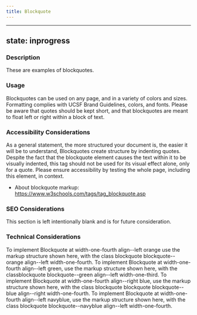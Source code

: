 ```yaml
---
title: Blockquote
---
```


---
state: inprogress
---

### Description
These are examples of blockquotes.

### Usage
Blockquotes can be used on any page, and in a variety of colors and sizes. Formatting complies with UCSF Brand Guidelines, colors, and fonts. Please be aware that quotes should be kept short, and that blockquotes are meant to float left or right within a block of text.

### Accessibility Considerations
As a general statement, the more structured your document is, the easier it will be to understand, Blockquotes create structure by indenting quotes. Despite the fact that the blockquote element causes the text within it to be visually indented, this tag should not be used for its visual effect alone, only for a quote. Please ensure accessibility by testing the whole page, including this element, in context.

* About blockquote markup: https://www.w3schools.com/tags/tag_blockquote.asp

### SEO Considerations
This section is left intentionally blank and is for future consideration.

### Technical Considerations
To implement Blockquote at width-one-fourth align--left orange use the markup structure shown here, with the class blockquote blockquote--orange align--left width-one-fourth.
To implement Blockquote at width-one-fourth align--left green, use the markup structure shown here, with the classblockquote blockquote--green align--left width-one-third.
To implement Blockquote at width-one-fourth align--right blue, use the markup structure shown here, with the class blockquote blockquote blockquote--blue align--right width-one-fourth.
To implement Blockquote at width-one-fourth align--left navyblue, use the markup structure shown here, with the class blockquote blockquote--navyblue align--left width-one-fourth.
